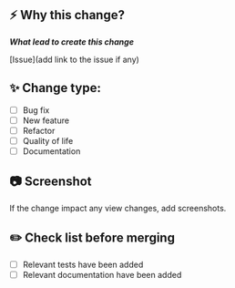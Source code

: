 ## :zap: Why this change?

***What lead to create this change***

[Issue](add link to the issue if any)

## :sparkles: Change type:

* [ ] Bug fix
* [ ] New feature
* [ ] Refactor
* [ ] Quality of life
* [ ] Documentation

## :camera: Screenshot

If the change impact any view changes, add screenshots.

## :pencil2: Check list before merging

* [ ] Relevant tests have been added
* [ ] Relevant documentation have been added
